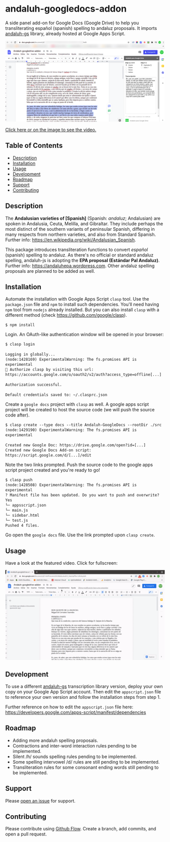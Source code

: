 # andaluh-googledocs-addon

A side panel add-on for Google Docs (Google Drive) to help you transliterating español (spanish) spelling to andaluz proposals. It imports [andaluh-gs](https://github.com/andalugeeks/andaluh-js/tree/google-apps-script) library, already hosted at Google Apps Script.

<a href="https://youtu.be/cqScVjWM1EU"><img width="800" alt="andaluh-gs about" src="https://raw.githubusercontent.com/andalugeeks/andaluh-googledocs-addon/main/img/andaluh-googledocs.png"></a>

<a href="https://youtu.be/cqScVjWM1EU">Click here or on the image to see the video.</a>

## Table of Contents

- [Description](#description)
- [Installation](#installation)
- [Usage](#usage)
- [Development](#development)
- [Roadmap](#roadmap)
- [Support](#support)
- [Contributing](#contributing)

## Description

The **Andalusian varieties of [Spanish]** (Spanish: *andaluz*; Andalusian) are spoken in Andalusia, Ceuta, Melilla, and Gibraltar. They include perhaps the most distinct of the southern variants of peninsular Spanish, differing in many respects from northern varieties, and also from Standard Spanish. Further info: https://en.wikipedia.org/wiki/Andalusian_Spanish.

This package introduces transliteration functions to convert *español* (spanish) spelling to andaluz. As there's no official or standard andaluz spelling, andaluh-js is adopting the **EPA proposal (Estándar Pal Andaluz)**. Further info: https://andaluhepa.wordpress.com. Other andaluz spelling proposals are planned to be added as well.

## Installation

Automate the installation with Google Apps Script `clasp` tool. Use the `package.json` file and `npm` to install such dependencies. You'll need having `npm` tool from `nodejs` already installed. But you can also install `clasp` with a different method (check https://github.com/google/clasp).

```
$ npm install
```

Login. An OAuth-like authentication window will be opened in your browser:

```
$ clasp login

Logging in globally...
(node:1428169) ExperimentalWarning: The fs.promises API is experimental
🔑 Authorize clasp by visiting this url:
https://accounts.google.com/o/oauth2/v2/auth?access_type=offline[...]

Authorization successful.

Default credentials saved to: ~/.clasprc.json
```

Create a `google docs` project with `clasp` as well. A google apps script project will be created to host the source code (we will push the source code after).

```
$ clasp create --type docs --title Andaluh-GoogleDocs --rootDir ./src
(node:1429190) ExperimentalWarning: The fs.promises API is experimental

Created new Google Doc: https://drive.google.com/open?id=[...]
Created new Google Docs Add-on script: https://script.google.com/d/[...]/edit
```

Note the two links prompted. Push the source code to the google apps script project created and you're ready to go!

```
$ clasp push
(node:1428508) ExperimentalWarning: The fs.promises API is experimental
? Manifest file has been updated. Do you want to push and overwrite? Yes
└─ appsscript.json
└─ main.js
└─ sidebar.html
└─ test.js
Pushed 4 files.
```

Go open the `google docs` file. Use the link prompted upon `clasp create`.

## Usage

Have a look at the featured video. Click for fullscreen:

<a href="https://youtu.be/cqScVjWM1EU"><img width="520" alt="andaluh-gs about" src="https://raw.githubusercontent.com/andalugeeks/andaluh-googledocs-addon/main/img/andaluh-googledocs.gif"></a>

## Development

To use a different [andaluh-gs](https://github.com/andalugeeks/andaluh-js/tree/google-apps-script) transcription library version, deploy your own copy on your Google App Script account. Then edit the `appscript.json` file to reference your own version and follow the installation steps from step 1.

Further reference on how to edit the `appscript.json` file here: https://developers.google.com/apps-script/manifest/dependencies

## Roadmap

* Adding more andaluh spelling proposals.
* Contractions and inter-word interaction rules pending to be implemented.
* Silent /h/ sounds spelling rules pending to be implemented.
* Some spelling intervowel /d/ rules are still pending to be implemented.
* Transliteration rules for some consonant ending words still pending to be implemented.

## Support

Please [open an issue](https://github.com/andalugeeks/andaluh-googledocs/issues/new) for support.

## Contributing

Please contribute using [Github Flow](https://guides.github.com/introduction/flow/). Create a branch, add commits, and open a pull request.
